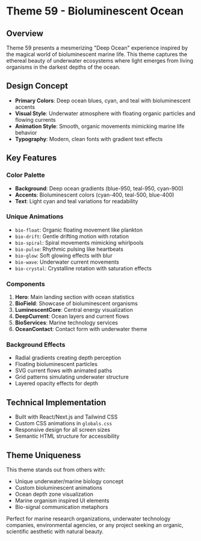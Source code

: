 # Theme 59 - Bioluminescent Ocean

## Overview
Theme 59 presents a mesmerizing "Deep Ocean" experience inspired by the magical world of bioluminescent marine life. This theme captures the ethereal beauty of underwater ecosystems where light emerges from living organisms in the darkest depths of the ocean.

## Design Concept
- **Primary Colors**: Deep ocean blues, cyan, and teal with bioluminescent accents
- **Visual Style**: Underwater atmosphere with floating organic particles and flowing currents
- **Animation Style**: Smooth, organic movements mimicking marine life behavior
- **Typography**: Modern, clean fonts with gradient text effects

## Key Features

### Color Palette
- **Background**: Deep ocean gradients (blue-950, teal-950, cyan-900)
- **Accents**: Bioluminescent colors (cyan-400, teal-500, blue-400)
- **Text**: Light cyan and teal variations for readability

### Unique Animations
- `bio-float`: Organic floating movement like plankton
- `bio-drift`: Gentle drifting motion with rotation
- `bio-spiral`: Spiral movements mimicking whirlpools
- `bio-pulse`: Rhythmic pulsing like heartbeats
- `bio-glow`: Soft glowing effects with blur
- `bio-wave`: Underwater current movements
- `bio-crystal`: Crystalline rotation with saturation effects

### Components
1. **Hero**: Main landing section with ocean statistics
2. **BioField**: Showcase of bioluminescent organisms
3. **LuminescentCore**: Central energy visualization
4. **DeepCurrent**: Ocean layers and current flows
5. **BioServices**: Marine technology services
6. **OceanContact**: Contact form with underwater theme

### Background Effects
- Radial gradients creating depth perception
- Floating bioluminescent particles
- SVG current flows with animated paths
- Grid patterns simulating underwater structure
- Layered opacity effects for depth

## Technical Implementation
- Built with React/Next.js and Tailwind CSS
- Custom CSS animations in `globals.css`
- Responsive design for all screen sizes
- Semantic HTML structure for accessibility

## Theme Uniqueness
This theme stands out from others with:
- Unique underwater/marine biology concept
- Custom bioluminescent animations
- Ocean depth zone visualization
- Marine organism inspired UI elements
- Bio-signal communication metaphors

Perfect for marine research organizations, underwater technology companies, environmental agencies, or any project seeking an organic, scientific aesthetic with natural beauty. 